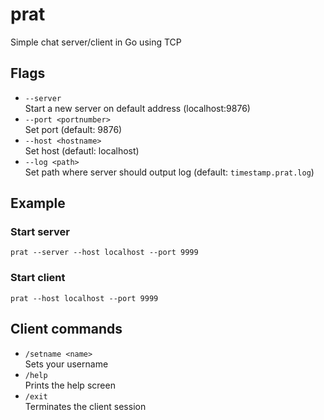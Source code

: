 # prat
Simple chat server/client in Go using TCP

## Flags
* `--server` <br>
  Start a new server on default address (localhost:9876)
* `--port <portnumber>` <br>
  Set port (default: 9876)
* `--host <hostname>` <br>
  Set host (defautl: localhost)
* `--log <path>` <br>
  Set path where server should output log (default: `timestamp.prat.log`)

## Example
### Start server
```
prat --server --host localhost --port 9999
```
### Start client
```
prat --host localhost --port 9999
```

## Client commands
* `/setname <name>` <br>
  Sets your username
* `/help`<br>
  Prints the help screen
* `/exit` <br>
  Terminates the client session
